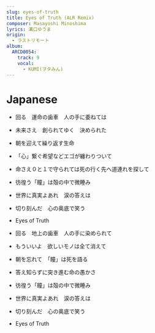 ```yaml
---
slug: eyes-of-truth
title: Eyes of Truth (ALR Remix)
composer: Masayoshi Minoshima
lyrics: 溝口ゆうま
origin:
  - ラストリモート
album:
  ARCD0054:
    track: 9
    vocal:
      - KUMI(ヲタみん)
---
```


# Japanese
- 回る　運命の歯車　人の手に委ねては
- 未来さえ　創られてゆく　決められた
- 朝を迎えて繰り返す生命

- 「心」繋ぐ希望などエゴが纏わりついて
- 命さえ０と１で守られては死の行く先へ道連れを探して

- 彷徨う「瞳」は殻の中で微睡み
- 世界に真実よあれ　涙の答えは
- 切り刻んだ　心の奥底で笑う
- Eyes of Truth

- 回る　地上の歯車　人の手に染められて
- もういいよ　欲しいモノは全て消えて
- 朝を忘れて　「瞳」は死を語る

- 答え知らずに突き進む命の愚かさ

- 彷徨う「瞳」は殻の中で微睡み
- 世界に真実よあれ　涙の答えは
- 切り刻んだ　心の奥底で笑う
- Eyes of Truth